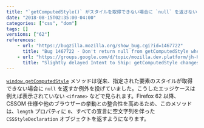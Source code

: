```yaml
---
title: "`getComputedStyle()` がスタイルを取得できない場合に `null` を返さないようになりました"
date: "2018-08-15T02:35:00-04:00"
categories: ["css", "dom"]
tags: []
versions: ["62"]
references:
    - url: "https://bugzilla.mozilla.org/show_bug.cgi?id=1467722"
      title: "Bug 1467722 - Don't return null from getComputedStyle when there's no presentation."
    - url: "https://groups.google.com/d/topic/mozilla.dev.platform/jh-HAAY1pAQ/discussion"
      title: "Slightly delayed Intent to Ship: getComputedStyle changes on some edge cases."
---
```

[`window.getComputedStyle`](https://developer.mozilla.org/docs/Web/API/Window/getComputedStyle) メソッドは従来、指定された要素のスタイルが取得できない場合に `null` を返すか例外を投げていました。こうしたエッジケースは例えば表示されていない `<iframe>` などで見られます。Firefox 62 以降、CSSOM 仕様や他のブラウザーの挙動との整合性を高めるため、このメソッドは、`length` プロパティに `0`、すべての宣言に空文字列を伴った `CSSStyleDeclaration` オブジェクトを返すようになります。
